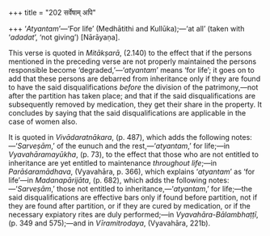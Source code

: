 +++
title = "202 सर्वेषाम् अपि"

+++
‘*Atyantam*’—‘For life’ (Medhātithi and Kullūka);—‘at all’ (taken with
‘*adadat*’, ‘not giving’) \[Nārāyaṇa\].

This verse is quoted in *Mitākṣarā*, (2.140) to the effect that if the
persons mentioned in the preceding verse are not properly maintained the
persons responsible become ‘degraded,’—‘*atyantam*’ means ‘for life’; it
goes on to add that these persons are debarred from inheritance only if
they are found to have the said disqualifications *before* the division
of the patrimony,—not after the partition has taken place; and that if
the said disqualifications are subsequently removed by medication, they
get their share in the property. It concludes by saying that the said
disqualifications are applicable in the case of women also.

It is quoted in *Vivādaratnākara*, (p. 487), which adds the following
notes:—‘*Sarveṣām*,’ of the eunuch and the rest,—‘*atyantam*,’ for
life;—in *Vyavahāramayūkha*, (p. 73), to the effect that those who are
not entitled to inheritance are yet entitled to maintenance *throughout
life*;—in *Parāśaramādhava*, (Vyavahāra, p. 366), which explains
‘*atyantam*’ as ‘for life’—in *Madanapārijāta*, (p. 682), which adds the
following notes:—‘*Sarveṣām*,’ those not entitled to
inheritance,—‘*atyantam*,’ for life;—the said disqualifications are
effective bars only if found before partition, not if they are found
after partition, or if they are cured by medication, or if the necessary
expiatory rites are duly performed;—in *Vyavahāra-Bālambhaṭṭī*, (p. 349
and 575);—and in *Vīramitrodaya*, (Vyavahāra, 221b).


